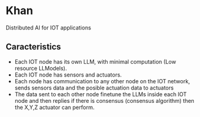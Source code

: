 # Khan
Distributed AI for IOT applications

## Caracteristics
* Each IOT node has its own LLM, with minimal computation (Low resource LLModels).
* Each IOT node has sensors and actuators.
* Each node has communication to any other node on the IOT network, sends sensors data and the posible actuation data to actuators
* The data sent to each other node finetune the LLMs inside each IOT node and then replies if there is consensus (consensus algorithm) then the X,Y,Z actuator can perform.



